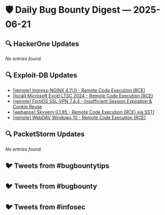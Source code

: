 # 🛡️ Daily Bug Bounty Digest — 2025-06-21

## 🔍 HackerOne Updates
_No entries found._

## 🔍 Exploit-DB Updates
- [[remote] Ingress-NGINX 4.11.0 - Remote Code Execution (RCE)](https://www.exploit-db.com/exploits/52338)
- [[local] Microsoft Excel LTSC 2024 - Remote Code Execution (RCE)](https://www.exploit-db.com/exploits/52337)
- [[remote] FortiOS SSL-VPN 7.4.4 - Insufficient Session Expiration & Cookie Reuse](https://www.exploit-db.com/exploits/52336)
- [[webapps] Skyvern 0.1.85 - Remote Code Execution (RCE) via SSTI](https://www.exploit-db.com/exploits/52335)
- [[remote] WebDAV Windows 10 - Remote Code Execution (RCE)](https://www.exploit-db.com/exploits/52334)

## 🔍 PacketStorm Updates
_No entries found._

## 🐦 Tweets from #bugbountytips

## 🐦 Tweets from #bugbounty

## 🐦 Tweets from #infosec

